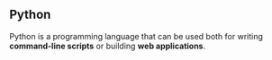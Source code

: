## Python

Python is a programming language that can be used both for writing **command-line scripts** or building **web applications**.